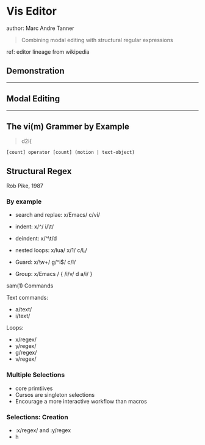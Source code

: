 # Vis Editor

author: Marc Andre Tanner

> Combining modal editing with structural regular expressions

ref: editor lineage from wikipedia

## Demonstration

---

## Modal Editing

---

## The vi(m) Grammer by Example

> d2i{

`[count] operator [count] (motion | text-object)`

## Structural Regex

Rob Pike, 1987

### By example

- search and replae:
    x/Emacs/ c/vi/

- indent:
    x/^/ i/\t/

- deindent:
    x/^\t/d

- nested loops:
    x/lua/ x/1/ c/L/

- Guard:
    x/\w+/ g/^i$/ c/I/

- Group:
    x/Emacs / { /i/v/ d a/i/  }

sam(1) Commands

Text commands:
- a/text/
- i/text/

Loops:
- x/regex/
- y/regex/
- g/regex/
- v/regex/

### Multiple Selections

- core primtiives
- Cursos are singleton selections
- Encourage a more interactive workflow than macros

### Selections: Creation

- :x/regex/ and :y/regex
- <C-K> h
